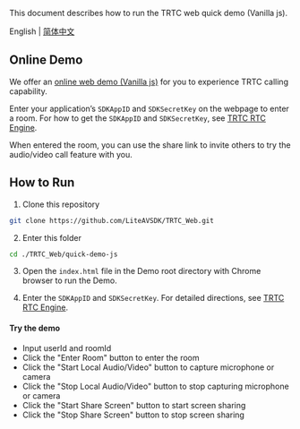This document describes how to run the TRTC web quick demo (Vanilla js).

English | [简体中文](./README.zh.md)

## Online Demo

We offer an [online web demo (Vanilla js)](https://web.sdk.qcloud.com/trtc/webrtc/v5/demo/quick-demo-js/index.html) for you to experience TRTC calling capability.

Enter your application’s `SDKAppID` and `SDKSecretKey` on the webpage to enter a room. For how to get the `SDKAppID` and `SDKSecretKey`, see [TRTC RTC Engine](https://console.trtc.io/engine).

When entered the room, you can use the share link to invite others to try the audio/video call feature with you.

## How to Run

1. Clone this repository

```bash
git clone https://github.com/LiteAVSDK/TRTC_Web.git
```

2. Enter this folder

```bash
cd ./TRTC_Web/quick-demo-js
```

3. Open the `index.html` file in the Demo root directory with Chrome browser to run the Demo.

4. Enter the `SDKAppID` and `SDKSecretKey`. For detailed directions, see [TRTC RTC Engine](https://console.trtc.io/engine).

#### Try the demo

- Input userId and roomId
- Click the "Enter Room" button to enter the room
- Click the "Start Local Audio/Video" button to capture microphone or camera
- Click the "Stop Local Audio/Video" button to stop capturing microphone or camera
- Click the "Start Share Screen" button to start screen sharing
- Click the "Stop Share Screen" button to stop screen sharing
